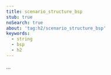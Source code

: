 ```yaml
---
title: scenario_structure_bsp
stub: true
noSearch: true
about: 'tag:h2/scenario_structure_bsp'
keywords:
  - string
  - bsp
  - h2
---
```

...

